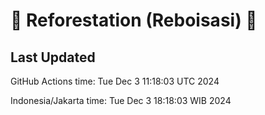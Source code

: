 
# 🌳 Reforestation (Reboisasi) 🌲

## Last Updated

GitHub Actions time: Tue Dec  3 11:18:03 UTC 2024

Indonesia/Jakarta time: Tue Dec  3 18:18:03 WIB 2024
